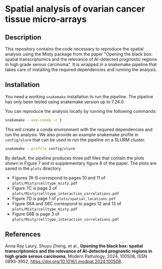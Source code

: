 # Spatial analysis of ovarian cancer tissue micro-arrays

## Description
This repository contains the code necessary to reproduce the spatial analysis using the Misty package from the paper "Opening the black box: spatial transcriptomics and the relevance of AI-detected prognostic regions in high grade serous carcinoma". It is wrapped in a snakemake pipeline that takes care of installing the required dependencies and running the analysis.

## Installation
You need a working `snakemake` installation to run the pipeline. The pipeline has only been tested using snakemake version up to 7.24.0.

You can reproduce the analysis locally by running the following commands:

```bash
snakemake --use-conda -c 1
```

This will create a conda environment with the required dependencies and run the analysis. We also provide an example snakemake profile in `config/slurm` that can be used to run the pipeline on a SLURM cluster.

```bash
snakemake --profile config/slurm
```

By default, the pipeline produces three pdf files that contain the plots shown in Figure 7 and in supplementary figure 6 of the paper. The plots are saved in the `plots` directory.
- Figures 7A-B correspond to pages 10 and 11 of `plots/Misty/celltype_misty.pdf`
- Figure 7C is page 2 of `plots/Misty/celltype_interaction_correlations.pdf`
- Figure 7D is page 1 of `plots/spatial_locations.pdf`
- Figure S6A and S6C correspond to pages 12 and 13 of `plots/Misty/celltype_misty.pdf`
- Figure S6B is page 3 of `plots/Misty/celltype_interaction_correlations.pdf`

## References
Anna Ray Laury, Shuyu Zheng, et al., **Opening the black box: spatial transcriptomics and the relevance of AI-detected prognostic regions in high grade serous carcinoma**, Modern Pathology, 2024, 100508, ISSN 0893-3952, https://doi.org/10.1016/j.modpat.2024.100508.
